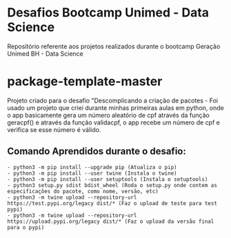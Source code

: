 # Desafios Bootcamp Unimed - Data Science
  Repositório referente aos projetos realizados durante o bootcamp Geração Unimed BH - Data Science

# package-template-master
  Projeto criado para o desafio "Descomplicando a criação de pacotes
    - Foi usado um projeto que criei durante minhas primeiras aulas em python, onde o app basicamente gera 
      um número aleatório de cpf através da função geracpf() e através da função validacpf, o app recebe um número de cpf
      e verifica se esse número é válido.
    
  ## Comando Aprendidos durante o desafio:
    - python3 -m pip install --upgrade pip (Atualiza o pip)
    - python3 -m pip install --user twine (Instala o twine)
    - python3 -m pip install --user setuptools (Instala o setuptools)
    - python3 setup.py sdist bdist_wheel (Roda o setup.py onde contem as especificações do pacote, como nome, versão, etc)
    - python3 -m twine upload --repository-url https://test.pypi.org/legacy dist/* (Faz o upload de teste para test pypi)
    - python3 -m twine upload --repository-url https://upload.pypi.org/legacy dist/* (Faz o upload da versão final para o pypi)

